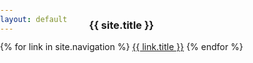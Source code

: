 ```yaml
---
layout: default
---
```


<style>
body {
  margin: 0;
  padding: 0;
}

.header-wrapper {
  position: fixed;
  top: 0;
  left: 0;
  width: 100%;
  height: 100px; /* Adjust this value based on your desired header height */
  background-image: url('/Android_Feature_1024x500.png');
  background-size: cover;
  background-position: center;
  z-index: 1;
  transition: all 0.3s ease;
}

.masthead {
  height: 100%;
  display: flex;
  align-items: center;
}

.body-wrapper {
  margin-top: 100px; /* Adjust this value based on your header height */
  background-image: url('AppFeatures.jpg');
  background-size: cover;
  background-position: center;
  min-height: 100vh;
  z-index: 0;
}

.content {
  padding: 2rem;
}
</style>

<div class="header-wrapper">
  <header class="masthead clearfix">
    <div class="inner">
      <h3 class="masthead-brand">{{ site.title }}</h3>
      <nav class="nav nav-masthead">
        {% for link in site.navigation %}
          <a class="nav-link {% if page.url == link.url %}active{% endif %}" href="{{ link.url }}">{{ link.title }}</a>
        {% endfor %}
      </nav>
    </div>
  </header>
</div>

<div class="body-wrapper">
  <main class="content" role="main">
    <!-- Your content goes here -->
  </main>
</div>

<script>
document.addEventListener("DOMContentLoaded", function () {
  const header = document.querySelector(".header-wrapper");
  const initialHeight = header.clientHeight;

  window.addEventListener("scroll", () => {
    const scrollValue = window.scrollY;
    header.style.height = initialHeight - scrollValue + "px";
  });
});
</script>
